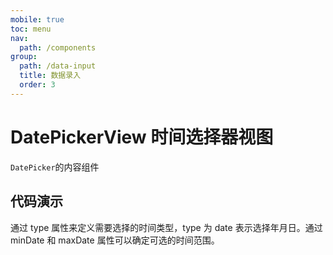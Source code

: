 ```yaml
---
mobile: true
toc: menu
nav:
  path: /components
group:
  path: /data-input
  title: 数据录入
  order: 3
---
```


# DatePickerView 时间选择器视图

`DatePicker`的内容组件

## 代码演示

通过 type 属性来定义需要选择的时间类型，type 为 date 表示选择年月日。通过 minDate 和 maxDate 属性可以确定可选的时间范围。


<code src="./demo/demo1.tsx"></code>



<API src="./DatePickerView.tsx" ></API>



